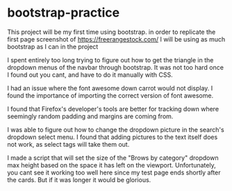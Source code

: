 # bootstrap-practice

This project will be my first time using bootstrap. in order to replicate the first page screenshot of https://freerangestock.com/
I will be using as much bootstrap as I can in the project

I spent entirely too long trying to figure out how to get the triangle in the dropdown menus of the navbar through bootstrap. 
It was not too hard once I found out you cant, and have to do it manually with CSS.

I had an issue where the font awesome down carrot would not display. 
I found the importance of importing the correct version of font awesome. 

I found that Firefox's developer's tools are better for tracking down where seemingly random padding and margins are coming from. 

I was able to figure out how to change the dropdown picture in the search's dropdown select menu. 
I found that adding pictures to the text itself does not work, as select tags will take them out.

I made a script that will set the size of the "Brows by category" dropdown max height based on the space it has left on the viewport.
Unfortunately, you cant see it working too well here since my test page ends shortly after the cards. But if it was longer it would be glorious.

